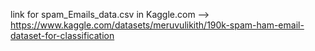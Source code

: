 link for spam_Emails_data.csv in Kaggle.com -->  https://www.kaggle.com/datasets/meruvulikith/190k-spam-ham-email-dataset-for-classification
